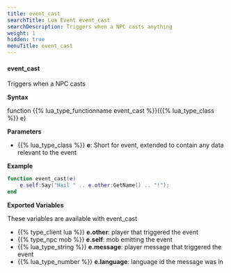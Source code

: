 ```yaml
---
title: event_cast
searchTitle: Lua Event event_cast
searchDescription: Triggers when a NPC casts anything
weight: 1
hidden: true
menuTitle: event_cast
---
```


#### event_cast

Triggers when a NPC casts

**Syntax**

function {{% lua_type_functionname event_cast %}}({{% lua_type_class %}} e)

**Parameters**

- {{% lua_type_class %}} **e**: Short for event, extended to contain any data relevant to the event

**Example**

```lua
function event_cast(e)
    e.self:Say("Hail " .. e.other:GetName() .. "!");
end
```

**Exported Variables**

These variables are available with event_cast
- {{% type_client lua %}} **e.other**: player that triggered the event
- {{% type_npc mob %}} **e.self**: mob emitting the event
- {{% lua_type_string %}} **e.message**: player message that triggered the event
- {{% lua_type_number %}} **e.language**: language id the message was in